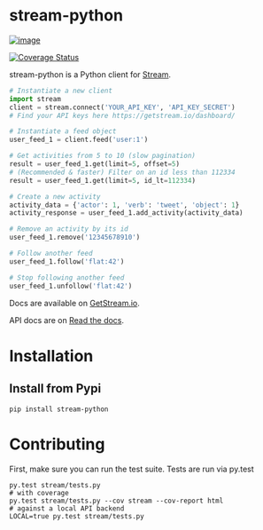stream-python
=============

[![image](https://circleci.com/gh/tschellenbach/stream-python.png?circle-token=ca08d1aa53fd4f9c3255a89bde5cb08c59b9586a)](https://circleci.com/gh/tschellenbach/stream-python/tree/master)

[![Coverage Status](https://coveralls.io/repos/tschellenbach/stream-python/badge.png?branch=master)](https://coveralls.io/r/tschellenbach/stream-python?branch=master)

stream-python is a Python client for [Stream](https://getstream.io/).

```python
# Instantiate a new client
import stream
client = stream.connect('YOUR_API_KEY', 'API_KEY_SECRET')
# Find your API keys here https://getstream.io/dashboard/

# Instantiate a feed object
user_feed_1 = client.feed('user:1')

# Get activities from 5 to 10 (slow pagination)
result = user_feed_1.get(limit=5, offset=5)
# (Recommended & faster) Filter on an id less than 112334
result = user_feed_1.get(limit=5, id_lt=112334)

# Create a new activity
activity_data = {'actor': 1, 'verb': 'tweet', 'object': 1}
activity_response = user_feed_1.add_activity(activity_data)

# Remove an activity by its id
user_feed_1.remove('12345678910')

# Follow another feed
user_feed_1.follow('flat:42')

# Stop following another feed
user_feed_1.unfollow('flat:42')
```

Docs are available on [GetStream.io](http://getstream.io/docs/).

API docs are on [Read the
docs](http://stream-python.readthedocs.org/en/latest/).

Installation
============

Install from Pypi
-----------------

~~~~ {.sourceCode .bash}
pip install stream-python
~~~~

Contributing
============

First, make sure you can run the test suite. Tests are run via py.test

~~~~ {.sourceCode .bash}
py.test stream/tests.py
# with coverage
py.test stream/tests.py --cov stream --cov-report html
# against a local API backend
LOCAL=true py.test stream/tests.py
~~~~
